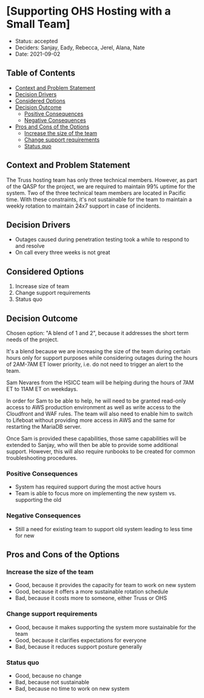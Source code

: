 # [Supporting OHS Hosting with a Small Team]
<!-- Source: https://raw.githubusercontent.com/adr/madr/master/template/template.md -->

* Status: accepted <!-- optional -->
* Deciders: Sanjay, Eady, Rebecca, Jerel, Alana, Nate <!-- optional -->
* Date: 2021-09-02 <!-- optional -->

## Table of Contents

<!-- toc -->

* [Context and Problem Statement](#context-and-problem-statement)
* [Decision Drivers](#decision-drivers)
* [Considered Options](#considered-options)
* [Decision Outcome](#decision-outcome)
  * [Positive Consequences](#positive-consequences)
  * [Negative Consequences](#negative-consequences)
* [Pros and Cons of the Options](#pros-and-cons-of-the-options)
  * [Increase the size of the team](#increase-the-size-of-the-team)
  * [Change support requirements](#change-support-requirements)
  * [Status quo](#status-quo)

<!-- Regenerate with "pre-commit run -a markdown-toc" -->

<!-- tocstop -->

## Context and Problem Statement

The Truss hosting team has only three technical members. However, as part of the QASP for the project, we are required to maintain 99% uptime for the system. Two of the three technical team members are located in Pacific time. With these constraints, it's not sustainable for the team to maintain a weekly rotation to maintain 24x7 support in case of incidents.

## Decision Drivers

* Outages caused during penetration testing took a while to respond to and resolve
* On call every three weeks is not great

## Considered Options

1. Increase size of team
1. Change support requirements
1. Status quo

## Decision Outcome

Chosen option: "A blend of 1 and 2", because it addresses the short term needs of the project.

It's a blend because we are increasing the size of the team during certain hours only for support purposes while considering outages during the hours of 2AM-7AM ET lower priority, i.e. do not need to trigger an alert to the team.

Sam Nevares from the HSICC team will be helping during the hours of 7AM ET to 11AM ET on weekdays.

In order for Sam to be able to help, he will need to be granted read-only access to AWS production environment as well as write access to the Cloudfront and WAF rules. The team will also need to enable him to switch to Lifeboat without providing more access in AWS and the same for restarting the MariaDB server.

Once Sam is provided these capabilities, those same capabilities will be extended to Sanjay, who will then be able to provide some additional support. However, this will also require runbooks to be created for common troubleshooting procedures.

### Positive Consequences

* System has required support during the most active hours
* Team is able to focus more on implementing the new system vs. supporting the old

### Negative Consequences

* Still a need for existing team to support old system leading to less time for new

## Pros and Cons of the Options

### Increase the size of the team

* Good, because it provides the capacity for team to work on new system
* Good, because it offers a more sustainable rotation schedule
* Bad, because it costs more to someone, either Truss or OHS

### Change support requirements

* Good, because it makes supporting the system more sustainable for the team
* Good, because it clarifies expectations for everyone
* Bad, because it reduces support posture generally

### Status quo

* Good, because no change
* Bad, because not sustainable
* Bad, because no time to work on new system

